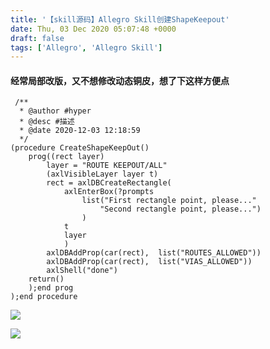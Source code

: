 ```yaml
---
title: '【skill源码】Allegro Skill创建ShapeKeepout'
date: Thu, 03 Dec 2020 05:07:48 +0000
draft: false
tags: ['Allegro', 'Allegro Skill']
---
```


#### 经常局部改版，又不想修改动态铜皮，想了下这样方便点

```
 /**
  * @author #hyper
  * @desc #描述
  * @date 2020-12-03 12:18:59
  */
(procedure CreateShapeKeepOut()	
    prog((rect layer)	
        layer = "ROUTE KEEPOUT/ALL"
        (axlVisibleLayer layer t)
        rect = axlDBCreateRectangle(
            axlEnterBox(?prompts
                list("First rectangle point, please..."
                    "Second rectangle point, please...")
                ) 
            t
            layer
            )
        axlDBAddProp(car(rect),  list("ROUTES_ALLOWED"))
        axlDBAddProp(car(rect),  list("VIAS_ALLOWED"))
        axlShell("done")
    return()
    );end prog
);end procedure
```

![](http://a1024.synology.me:222/images/blog2022/ShapeKeepout1.jpg)

![](http://a1024.synology.me:222/images/blog2022/ShapeKeepout2.jpg)